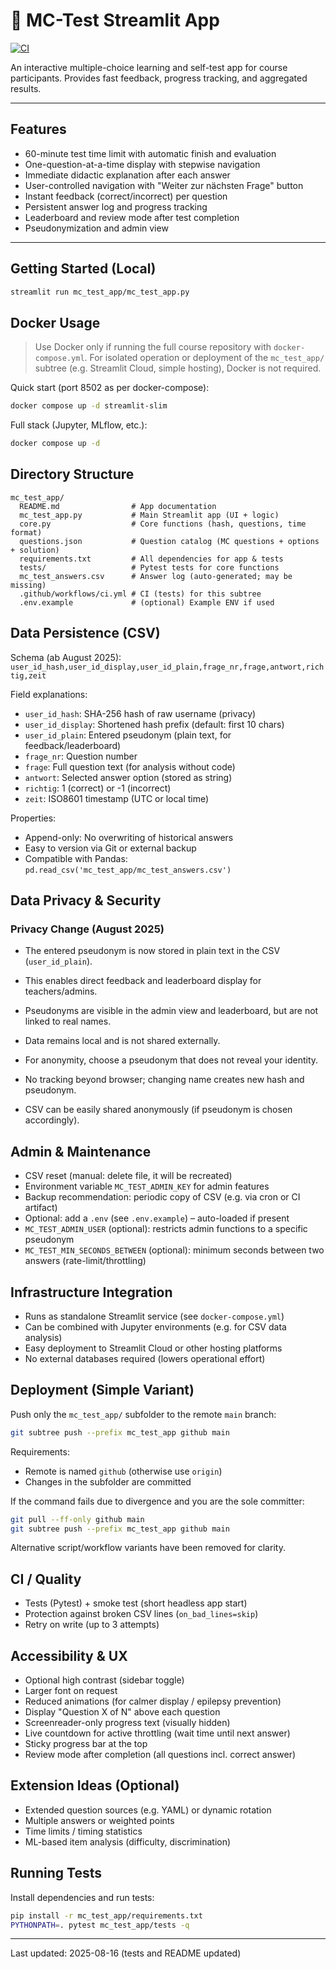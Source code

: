
# 📝 MC-Test Streamlit App

[![CI](https://github.com/kqc-real/streamlit/actions/workflows/ci.yml/badge.svg?branch=main)](https://github.com/kqc-real/streamlit/actions/workflows/ci.yml)

An interactive multiple-choice learning and self-test app for course participants.
Provides fast feedback, progress tracking, and aggregated results.

---

## Features

- 60-minute test time limit with automatic finish and evaluation
- One-question-at-a-time display with stepwise navigation
- Immediate didactic explanation after each answer
- User-controlled navigation with "Weiter zur nächsten Frage" button
- Instant feedback (correct/incorrect) per question
- Persistent answer log and progress tracking
- Leaderboard and review mode after test completion
- Pseudonymization and admin view

---

## Getting Started (Local)

```bash
streamlit run mc_test_app/mc_test_app.py
```

## Docker Usage

> Use Docker only if running the full course repository with `docker-compose.yml`.
> For isolated operation or deployment of the `mc_test_app/` subtree (e.g. Streamlit Cloud, simple hosting), Docker is not required.

Quick start (port 8502 as per docker-compose):

```bash
docker compose up -d streamlit-slim
```

Full stack (Jupyter, MLflow, etc.):

```bash
docker compose up -d
```

## Directory Structure

```text
mc_test_app/
  README.md                # App documentation
  mc_test_app.py           # Main Streamlit app (UI + logic)
  core.py                  # Core functions (hash, questions, time format)
  questions.json           # Question catalog (MC questions + options + solution)
  requirements.txt         # All dependencies for app & tests
  tests/                   # Pytest tests for core functions
  mc_test_answers.csv      # Answer log (auto-generated; may be missing)
  .github/workflows/ci.yml # CI (tests) for this subtree
  .env.example             # (optional) Example ENV if used
```

## Data Persistence (CSV)


Schema (ab August 2025):
`user_id_hash,user_id_display,user_id_plain,frage_nr,frage,antwort,richtig,zeit`


Field explanations:

- `user_id_hash`: SHA-256 hash of raw username (privacy)
- `user_id_display`: Shortened hash prefix (default: first 10 chars)
- `user_id_plain`: Entered pseudonym (plain text, for feedback/leaderboard)
- `frage_nr`: Question number
- `frage`: Full question text (for analysis without code)
- `antwort`: Selected answer option (stored as string)
- `richtig`: 1 (correct) or -1 (incorrect)
- `zeit`: ISO8601 timestamp (UTC or local time)

Properties:

- Append-only: No overwriting of historical answers
- Easy to version via Git or external backup
- Compatible with Pandas: `pd.read_csv('mc_test_app/mc_test_answers.csv')`

## Data Privacy & Security

### Privacy Change (August 2025)

- The entered pseudonym is now stored in plain text in the CSV (`user_id_plain`).
- This enables direct feedback and leaderboard display for teachers/admins.
- Pseudonyms are visible in the admin view and leaderboard, but are not linked to real names.
- Data remains local and is not shared externally.
- For anonymity, choose a pseudonym that does not reveal your identity.

- No tracking beyond browser; changing name creates new hash and pseudonym.
- CSV can be easily shared anonymously (if pseudonym is chosen accordingly).

## Admin & Maintenance

- CSV reset (manual: delete file, it will be recreated)
- Environment variable `MC_TEST_ADMIN_KEY` for admin features
- Backup recommendation: periodic copy of CSV (e.g. via cron or CI artifact)
- Optional: add a `.env` (see `.env.example`) – auto-loaded if present
- `MC_TEST_ADMIN_USER` (optional): restricts admin functions to a specific pseudonym
- `MC_TEST_MIN_SECONDS_BETWEEN` (optional): minimum seconds between two answers (rate-limit/throttling)

## Infrastructure Integration

- Runs as standalone Streamlit service (see `docker-compose.yml`)
- Can be combined with Jupyter environments (e.g. for CSV data analysis)
- Easy deployment to Streamlit Cloud or other hosting platforms
- No external databases required (lowers operational effort)

## Deployment (Simple Variant)

Push only the `mc_test_app/` subfolder to the remote `main` branch:

```bash
git subtree push --prefix mc_test_app github main
```

Requirements:

- Remote is named `github` (otherwise use `origin`)
- Changes in the subfolder are committed

If the command fails due to divergence and you are the sole committer:

```bash
git pull --ff-only github main
git subtree push --prefix mc_test_app github main
```

Alternative script/workflow variants have been removed for clarity.

## CI / Quality

- Tests (Pytest) + smoke test (short headless app start)
- Protection against broken CSV lines (`on_bad_lines=skip`)
- Retry on write (up to 3 attempts)

## Accessibility & UX

- Optional high contrast (sidebar toggle)
- Larger font on request
- Reduced animations (for calmer display / epilepsy prevention)
- Display "Question X of N" above each question
- Screenreader-only progress text (visually hidden)
- Live countdown for active throttling (wait time until next answer)
- Sticky progress bar at the top
- Review mode after completion (all questions incl. correct answer)

## Extension Ideas (Optional)

- Extended question sources (e.g. YAML) or dynamic rotation
- Multiple answers or weighted points
- Time limits / timing statistics
- ML-based item analysis (difficulty, discrimination)

## Running Tests

Install dependencies and run tests:

```bash
pip install -r mc_test_app/requirements.txt
PYTHONPATH=. pytest mc_test_app/tests -q
```

---
Last updated: 2025-08-16 (tests and README updated)
